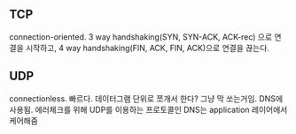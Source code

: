 ## TCP

connection-oriented. 3 way handshaking(SYN, SYN-ACK, ACK-rec) 으로 연결을 시작하고, 4 way handshaking(FIN, ACK, FIN, ACK)으로 연결을 끊는다.

## UDP

connectionless. 빠르다. 데이터그램 단위로 쪼개서 한다? 그냥 막 쏘는거임. DNS에 사용됨. 에러체크를 위해 UDP를 이용하는 프로토콜인 DNS는 application 레이어에서 케어해줌